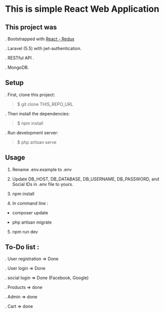 # This is simple React Web Application 

## This project was 
. Bootstrapped with [React - Redux](https://github.com/facebook/create-react-app)

. Laravel (5.5) with jwt-authentication.

. RESTful API .

. MongoDB.

## Setup


. First, clone this project:

> $ git clone THIS_REPO_URL 


. Then install the dependencies:

> $ npm install


. Run development server:

> $ php artisan serve 

## Usage

1. Rename .env.example to .env

2. Update DB_HOST, DB_DATABASE, DB_USERNAME, DB_PASSWORD, and Social IDs in .env file to yours.

3. npm install

4. In command line :

  * composer update
  
  * php artisan migrate

5. npm run dev 

## To-Do list :

. User registration => Done

. User login => Done

. social login => Done (Facebook, Google)

. Products => done

. Admin => done

. Cart => done


